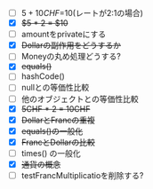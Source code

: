 - [ ] $5 + 10CHF =$10(レートが2:1の場合)
- [x] ~~$5 * 2 = $10~~
- [ ] amountをprivateにする
- [x] ~~Dollarの副作用をどうするか~~
- [ ] Moneyの丸め処理どうする?
- [x] ~~equals()~~
- [ ] hashCode()
- [ ] nullとの等価性比較
- [ ] 他のオブジェクトとの等価性比較
- [x] ~~5CHF * 2 = 10CHF~~
- [x] ~~DollarとFrancの重複~~
- [x] ~~equals()の一般化~~
- [x] ~~FrancとDollarの比較~~
- [ ] times() の一般化
- [x] ~~通貨の概念~~
- [ ] testFrancMultiplicatioを削除する?
